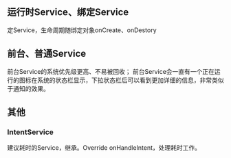 ## 运行时Service、绑定Service

定Service，生命周期随绑定对象onCreate、onDestory

## 前台、普通Service

前台Service的系统优先级更高、不易被回收；
前台Service会一直有一个正在运行的图标在系统的状态栏显示，下拉状态栏后可以看到更加详细的信息，非常类似于通知的效果。


## 其他

### IntentService

建议耗时的Service，继承。Override onHandleIntent，处理耗时工作。
